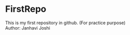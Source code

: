 # FirstRepo
This is my first repository in github. (For practice purpose) 
<br>
Author: Janhavi Joshi
